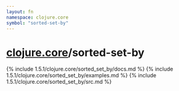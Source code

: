 ```yaml
---
layout: fn
namespace: clojure.core
symbol: "sorted-set-by"
---
```


# [clojure.core](../)/sorted-set-by

{% include 1.5.1/clojure.core/sorted_set_by/docs.md %}
{% include 1.5.1/clojure.core/sorted_set_by/examples.md %}
{% include 1.5.1/clojure.core/sorted_set_by/src.md %}

